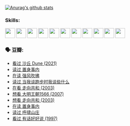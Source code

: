 
[![Anurag's github stats](https://github-readme-stats.vercel.app/api?username=w940853815)](https://github.com/anuraghazra/github-readme-stats)

### Skills:

<code><img height="32" src="https://cdn.jsdelivr.net/npm/simple-icons@v5/icons/python.svg"></code>
<code><img height="32" src="https://cdn.jsdelivr.net/npm/simple-icons@v5/icons/javascript.svg"></code>
<code><img height="32" src="https://cdn.jsdelivr.net/npm/simple-icons@v5/icons/django.svg"></code>
<code><img height="32" src="https://cdn.jsdelivr.net/npm/simple-icons@v5/icons/flask.svg"></code>
<code><img height="32" src="https://cdn.jsdelivr.net/npm/simple-icons@v5/icons/vuetify.svg"></code>
<code><img height="32" src="https://cdn.jsdelivr.net/npm/simple-icons@v5/icons/git.svg"></code>
<code><img height="32" src="https://cdn.jsdelivr.net/npm/simple-icons@v5/icons/docker.svg"></code>
<code><img height="32" src="https://cdn.jsdelivr.net/npm/simple-icons@v5/icons/postgresql.svg"></code>
<code><img height="32" src="https://cdn.jsdelivr.net/npm/simple-icons@v5/icons/elasticsearch.svg"></code>
<code><img height="32" src="https://cdn.jsdelivr.net/npm/simple-icons@v5/icons/macos.svg"></code>
<code><img height="32" src="https://cdn.jsdelivr.net/npm/simple-icons@v5/icons/linux.svg"></code>

### 🗣 豆瓣:

<!-- DOUBAN-ACTIVITIES:START -->
- [看过 沙丘 Dune‎ (2021)](https://www.douban.com/people/136069238/status/3726869471/?_i=42443511)
- [读过 置身事内](https://www.douban.com/people/136069238/status/3726223867/?_i=42443511)
- [在读 强风吹拂](https://www.douban.com/people/136069238/status/3725395475/?_i=42443511)
- [读过 当我谈跑步时我谈些什么](https://www.douban.com/people/136069238/status/3715422296/?_i=42443511)
- [在看 走向共和‎ (2003)](https://www.douban.com/people/136069238/status/3711470443/?_i=42443511)
- [想看 大明王朝1566‎ (2007)](https://www.douban.com/people/136069238/status/3710980213/?_i=42443511)
- [想看 走向共和‎ (2003)](https://www.douban.com/people/136069238/status/3710980002/?_i=42443511)
- [在读 置身事内](https://www.douban.com/people/136069238/status/3710472151/?_i=42443511)
- [读过 呼啸山庄](https://www.douban.com/people/136069238/status/3710470617/?_i=42443511)
- [看过 有话好好说‎ (1997)](https://www.douban.com/people/136069238/status/3709833172/?_i=42443511)
<!-- DOUBAN-ACTIVITIES:END -->
<!--
**w940853815/w940853815** is a ✨ _special_ ✨ repository because its `README.md` (this file) appears on your GitHub profile.

Here are some ideas to get you started:

- 🔭 I’m currently working on ...
- 🌱 I’m currently learning ...
- 👯 I’m looking to collaborate on ...
- 🤔 I’m looking for help with ...
- 💬 Ask me about ...
- 📫 How to reach me: ...
- 😄 Pronouns: ...
- ⚡ Fun fact: ...
-->
